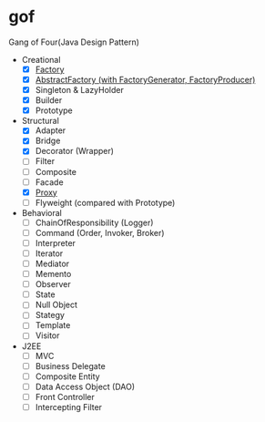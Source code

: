 # gof
Gang of Four(Java Design Pattern)

- Creational
  - [x] [Factory](./src/creational/factory/test/MainFactory.java)
  - [x] [AbstractFactory (with FactoryGenerator, FactoryProducer)](./src/creational/abstractFactory/test/MainAbstractFactory.java)
  - [x] Singleton & LazyHolder
  - [x] Builder
  - [x] Prototype
- Structural
  - [x] Adapter
  - [x] Bridge
  - [x] Decorator (Wrapper)
  - [ ] Filter
  - [ ] Composite
  - [ ] Facade
  - [X] [Proxy](./src/structural/proxy/test/MainProxy.java)
  - [ ] Flyweight (compared with Prototype)
- Behavioral
  - [ ] ChainOfResponsibility (Logger)
  - [ ] Command (Order, Invoker, Broker)
  - [ ] Interpreter
  - [ ] Iterator
  - [ ] Mediator
  - [ ] Memento
  - [ ] Observer
  - [ ] State
  - [ ] Null Object
  - [ ] Stategy
  - [ ] Template
  - [ ] Visitor
- J2EE
  - [ ] MVC
  - [ ] Business Delegate
  - [ ] Composite Entity
  - [ ] Data Access Object (DAO)
  - [ ] Front Controller
  - [ ] Intercepting Filter
